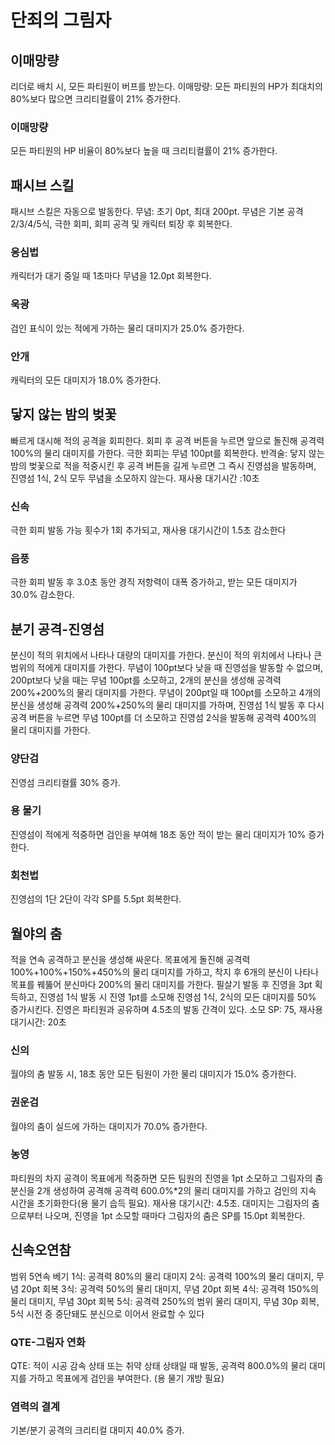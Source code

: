 # 단죄의 그림자

## 이매망량

리더로 배치 시, 모든 파티원이 버프를 받는다.
이매망량: 모든 파티원의 HP가 최대치의 80%보다 많으면 크리티컬률이 21% 증가한다.

### 이매망량

모든 파티원의 HP 비율이 80%보다 높을 때 크리티컬률이 21% 증가한다.

## 패시브 스킬

패시브 스킬은 자동으로 발동한다.
무념: 초기 0pt, 최대 200pt. 무념은 기본 공격 2/3/4/5식, 극한 회피, 회피 공격 및 캐릭터 퇴장 후 회복한다.

### 응심법

캐릭터가 대기 중일 때 1초마다 무념을 12.0pt 회복한다.

### 욱광

검인 표식이 있는 적에게 가하는 물리 대미지가 25.0% 증가한다.

### 안개

캐릭터의 모든 대미지가 18.0% 증가한다.

## 닿지 않는 밤의 벚꽃

빠르게 대시해 적의 공격을 회피한다. 회피 후 공격 버튼을 누르면 앞으로 돌진해 공격력 100%의 물리 대미지를 가한다.
극한 회피는 무념 100pt를 회복한다.
반격술: 닿지 않는 밤의 벚꽃으로 적을 적중시킨 후 공격 버튼을 길게 누르면 그 즉시 진영섬을 발동하며, 진영섬 1식, 2식 모두 무념을 소모하지 않는다. 재사용 대기시간 :10초

### 신속

극한 회피 발동 가능 횟수가 1회 추가되고, 재사용 대기시간이 1.5초 감소한다

### 읍풍

극한 회피 발동 후 3.0초 동안 경직 저항력이 대폭 증가하고, 받는 모든 대미지가 30.0% 감소한다.

## 분기 공격-진영섬

분신이 적의 위치에서 나타나 대량의 대미지를 가한다.
분신이 적의 위치에서 나타나 큰 범위의 적에게 대미지를 가한다. 무념이 100pt보다 낮을 때 진영섬을 발동할 수 없으며, 200pt보다 낮을 때는 무념 100pt를 소모하고, 2개의 분신을 생성해 공격력 200%+200%의 물리 대미지를 가한다. 무념이 200pt일 때 100pt를 소모하고 4개의 분신을 생성해 공격력 200%+250%의 물리 대미지를 가하며, 진영섬 1식 발동 후 다시 공격 버튼을 누르면 무념 100pt를 더 소모하고 진영섬 2식을 발동해 공격력 400%의 물리 대미지를 가한다.

### 양단검

진영섬 크리티컬률 30% 증가.

### 용 물기

진영섬이 적에게 적중하면 검인을 부여해 18초 동안 적이 받는 물리 대미지가 10% 증가한다.

### 회천법

진영섬의 1단 2단이 각각 SP를 5.5pt 회복한다.

## 월야의 춤

적을 연속 공격하고 분신을 생성해 싸운다.
목표에게 돌진해 공격력 100%+100%+150%+450%의 물리 대미지를 가하고, 착지 후 6개의 분신이 나타나 목표를 꿰뚫어 분신마다 200%의 물리 대미지를 가한다. 필살기 발동 후 진영을 3pt 획득하고, 진영섬 1식 발동 시 진영 1pt를 소모해 진영섬 1식, 2식의 모든 대미지를 50% 증가시킨다. 진영은 파티원과 공유하며 4.5초의 발동 간격이 있다.
소모 SP: 75, 재사용 대기시간: 20초

### 신의

월야의 춤 발동 시, 18초 동안 모든 팀원이 가한 물리 대미지가 15.0% 증가한다.

### 권운검

월야의 춤이 실드에 가하는 대미지가 70.0% 증가한다.

### 농영

파티원의 차지 공격이 목표에게 적중하면 모든 팀원의 진영을 1pt 소모하고 그림자의 춤 분신을 2개 생성하여 공격해 공격력 600.0%\*2의 물리 대미지를 가하고 검인의 지속 시간을 초기화한다(용 물기 습득 필요). 재사용 대기시간: 4.5초. 대미지는 그림자의 춤으로부터 나오며, 진영을 1pt 소모할 때마다 그림자의 춤은 SP를 15.0pt 회복한다.

## 신속오연참

범위 5연속 베기
1식: 공격력 80%의 물리 대미지
2식: 공격력 100%의 물리 대미지, 무념 20pt 회복
3식: 공격력 50%의 물리 대미지, 무념 20pt 회복
4식: 공격력 150%의 물리 대미지, 무념 30pt 회복
5식: 공격력 250%의 범위 물리 대미지, 무념 30p 회복, 5식 시전 중 중단돼도 분신으로 이어서 완료할 수 있다

### QTE-그림자 연화

QTE: 적이 시공 감속 상태 또는 취약 상태 상태일 때 발동, 공격력 800.0%의 물리 대미지를 가하고 목표에게 검인을 부여한다. (용 물기 개방 필요)

### 염력의 결계

기본/분기 공격의 크리티컬 대미지 40.0% 증가.
